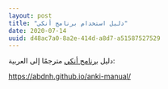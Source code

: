 ```yaml
---
layout: post
title: "دليل استخدام برنامج أنكي"
date: 2020-07-14
uuid: d48ac7a0-8a2e-414d-a8d7-a51587527529
---
```


دليل [برنامج أنكي](https://apps.ankiweb.net/) مترجمًا إلى العربية:

<https://abdnh.github.io/anki-manual/>
